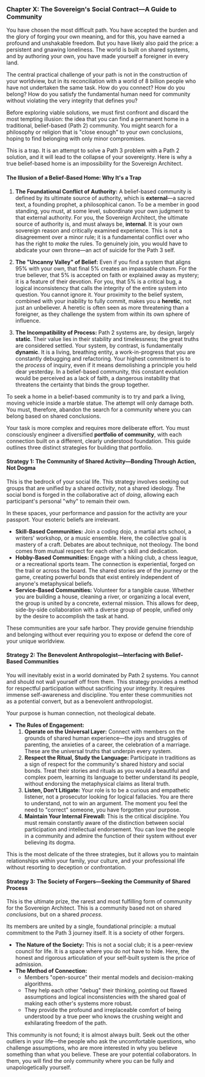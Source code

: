 ### **Chapter X: The Sovereign's Social Contract—A Guide to Community**

You have chosen the most difficult path. You have accepted the burden and the glory of forging your own meaning, and for this, you have earned a profound and unshakable freedom. But you have likely also paid the price: a persistent and gnawing loneliness. The world is built on shared systems, and by authoring your own, you have made yourself a foreigner in every land.

The central practical challenge of your path is not in the construction of your worldview, but in its reconciliation with a world of 8 billion people who have not undertaken the same task. How do you connect? How do you belong? How do you satisfy the fundamental human need for community without violating the very integrity that defines you?

Before exploring viable solutions, we must first confront and discard the most tempting illusion: the idea that you can find a permanent home in a traditional, belief-based (Path 2) community. You might search for a philosophy or religion that is "close enough" to your own conclusions, hoping to find belonging with only minor compromises.

This is a trap. It is an attempt to solve a Path 3 problem with a Path 2 solution, and it will lead to the collapse of your sovereignty. Here is why a true belief-based home is an impossibility for the Sovereign Architect.

#### **The Illusion of a Belief-Based Home: Why It's a Trap**

1.  **The Foundational Conflict of Authority:** A belief-based community is defined by its ultimate source of authority, which is **external**—a sacred text, a founding prophet, a philosophical canon. To be a member in good standing, you must, at some level, subordinate your own judgment to that external authority. For you, the Sovereign Architect, the ultimate source of authority is, and must always be, **internal**. It is your own sovereign reason and critically examined experience. This is not a disagreement over a minor rule; it is a fundamental conflict over who has the right to *make* the rules. To genuinely join, you would have to abdicate your own throne—an act of suicide for the Path 3 self.

2.  **The "Uncanny Valley" of Belief:** Even if you find a system that aligns 95% with your own, that final 5% creates an impassable chasm. For the true believer, that 5% is accepted on faith or explained away as mystery; it is a feature of their devotion. For you, that 5% is a critical bug, a logical inconsistency that calls the integrity of the entire system into question. You cannot ignore it. Your proximity to the belief system, combined with your inability to fully commit, makes you a **heretic**, not just an unbeliever. A heretic is often seen as more threatening than a foreigner, as they challenge the system from within its own sphere of influence.

3.  **The Incompatibility of Process:** Path 2 systems are, by design, largely **static**. Their value lies in their stability and timelessness; the great truths are considered settled. Your system, by contrast, is fundamentally **dynamic**. It is a living, breathing entity, a work-in-progress that you are constantly debugging and refactoring. Your highest commitment is to the *process* of inquiry, even if it means demolishing a principle you held dear yesterday. In a belief-based community, this constant evolution would be perceived as a lack of faith, a dangerous instability that threatens the certainty that binds the group together.

To seek a home in a belief-based community is to try and park a living, moving vehicle inside a marble statue. The attempt will only damage both. You must, therefore, abandon the search for a community where you can belong based on shared conclusions.

Your task is more complex and requires more deliberate effort. You must consciously engineer a diversified **portfolio of community**, with each connection built on a different, clearly understood foundation. This guide outlines three distinct strategies for building that portfolio.

#### **Strategy 1: The Community of Shared Activity—Bonding Through Action, Not Dogma**

This is the bedrock of your social life. This strategy involves seeking out groups that are unified by a shared *activity*, not a shared ideology. The social bond is forged in the collaborative act of *doing*, allowing each participant's personal "why" to remain their own.

In these spaces, your performance and passion for the activity are your passport. Your esoteric beliefs are irrelevant.

*   **Skill-Based Communities:** Join a coding dojo, a martial arts school, a writers' workshop, or a music ensemble. Here, the collective goal is mastery of a craft. Debates are about technique, not theology. The bond comes from mutual respect for each other's skill and dedication.
*   **Hobby-Based Communities:** Engage with a hiking club, a chess league, or a recreational sports team. The connection is experiential, forged on the trail or across the board. The shared stories are of the journey or the game, creating powerful bonds that exist entirely independent of anyone's metaphysical beliefs.
*   **Service-Based Communities:** Volunteer for a tangible cause. Whether you are building a house, cleaning a river, or organizing a local event, the group is united by a concrete, external mission. This allows for deep, side-by-side collaboration with a diverse group of people, unified only by the desire to accomplish the task at hand.

These communities are your safe harbor. They provide genuine friendship and belonging without ever requiring you to expose or defend the core of your unique worldview.

#### **Strategy 2: The Benevolent Anthropologist—Interfacing with Belief-Based Communities**

You will inevitably exist in a world dominated by Path 2 systems. You cannot and should not wall yourself off from them. This strategy provides a method for respectful participation without sacrificing your integrity. It requires immense self-awareness and discipline. You enter these communities not as a potential convert, but as a benevolent anthropologist.

Your purpose is human connection, not theological debate.

*   **The Rules of Engagement:**
    1.  **Operate on the Universal Layer:** Connect with members on the grounds of shared human experience—the joys and struggles of parenting, the anxieties of a career, the celebration of a marriage. These are the universal truths that underpin every system.
    2.  **Respect the Ritual, Study the Language:** Participate in traditions as a sign of respect for the community's shared history and social bonds. Treat their stories and rituals as you would a beautiful and complex poem, learning its language to better understand its people, without endorsing the metaphysical claims as literal truth.
    3.  **Listen, Don't Litigate:** Your role is to be a curious and empathetic listener, not a prosecutor looking for logical fallacies. You are there to understand, not to win an argument. The moment you feel the need to "correct" someone, you have forgotten your purpose.
    4.  **Maintain Your Internal Firewall:** This is the critical discipline. You must remain constantly aware of the distinction between social participation and intellectual endorsement. You can love the people in a community and admire the function of their system without ever believing its dogma.

This is the most delicate of the three strategies, but it allows you to maintain relationships within your family, your culture, and your professional life without resorting to deception or confrontation.

#### **Strategy 3: The Society of Forgers—Seeking the Community of Shared Process**

This is the ultimate prize, the rarest and most fulfilling form of community for the Sovereign Architect. This is a community based not on shared *conclusions*, but on a shared *process*.

Its members are united by a single, foundational principle: a mutual commitment to the Path 3 journey itself. It is a society of other forgers.

*   **The Nature of the Society:** This is not a social club; it is a peer-review council for life. It is a space where you do not have to hide. Here, the honest and rigorous articulation of your self-built system is the price of admission.
*   **The Method of Connection:**
    *   Members "open-source" their mental models and decision-making algorithms.
    *   They help each other "debug" their thinking, pointing out flawed assumptions and logical inconsistencies with the shared goal of making each other's systems more robust.
    *   They provide the profound and irreplaceable comfort of being understood by a true peer who knows the crushing weight and exhilarating freedom of the path.

This community is not found; it is almost always built. Seek out the other outliers in your life—the people who ask the uncomfortable questions, who challenge assumptions, who are more interested in why you believe something than what you believe. These are your potential collaborators. In them, you will find the only community where you can be fully and unapologetically yourself.
